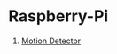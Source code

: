 # Raspberry-Pi
 
1. [Motion Detector](https://github.com/klasharr/Raspberry-Pi/tree/master/motion_detection)
